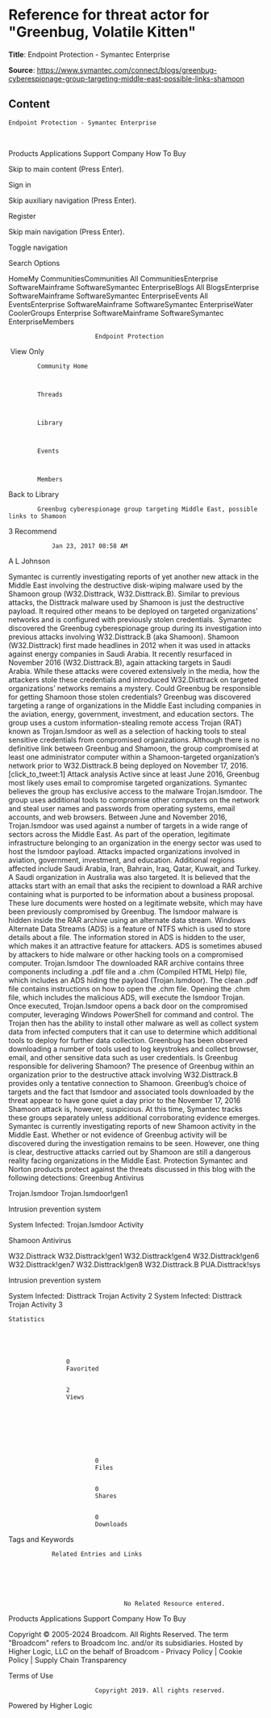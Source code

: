 # Reference for threat actor for "Greenbug, Volatile Kitten"

**Title**: 
	Endpoint Protection - Symantec Enterprise


**Source**: https://www.symantec.com/connect/blogs/greenbug-cyberespionage-group-targeting-middle-east-possible-links-shamoon

## Content




	Endpoint Protection - Symantec Enterprise



















  
													









  


Products
Applications
Support
Company
How To Buy





  












Skip to main content (Press Enter).










Sign in






Skip auxiliary navigation (Press Enter).




Register













Skip main navigation (Press Enter).




Toggle navigation























Search Options

















HomeMy CommunitiesCommunities All CommunitiesEnterprise SoftwareMainframe SoftwareSymantec EnterpriseBlogs All BlogsEnterprise SoftwareMainframe SoftwareSymantec EnterpriseEvents All EventsEnterprise SoftwareMainframe SoftwareSymantec EnterpriseWater CoolerGroups Enterprise SoftwareMainframe SoftwareSymantec EnterpriseMembers



















							Endpoint Protection
						























 View Only

		


            Community Home
            
        

            Threads
            
        

            Library
            
        

            Events
            
        

            Members
            
        

























 Back to Library





            Greenbug cyberespionage group targeting Middle East, possible links to Shamoon 
            
        









3
Recommend



















                Jan 23, 2017 08:58 AM
            














A L Johnson








Symantec is currently investigating reports of yet another new attack in the Middle East involving the destructive disk-wiping malware used by the Shamoon group (W32.Disttrack, W32.Disttrack.B). Similar to previous attacks, the Disttrack malware used by Shamoon is just the destructive payload. It required other means to be deployed on targeted organizations’ networks and is configured with previously stolen credentials. 
Symantec discovered the Greenbug cyberespionage group during its investigation into previous attacks involving W32.Disttrack.B (aka Shamoon). Shamoon (W32.Disttrack) first made headlines in 2012 when it was used in attacks against energy companies in Saudi Arabia. It recently resurfaced in November 2016 (W32.Disttrack.B), again attacking targets in Saudi Arabia. While these attacks were covered extensively in the media, how the attackers stole these credentials and introduced W32.Disttrack on targeted organizations’ networks remains a mystery.
Could Greenbug be responsible for getting Shamoon those stolen credentials?
Greenbug was discovered targeting a range of organizations in the Middle East including companies in the aviation, energy, government, investment, and education sectors. The group uses a custom information-stealing remote access Trojan (RAT) known as Trojan.Ismdoor as well as a selection of hacking tools to steal sensitive credentials from compromised organizations.
Although there is no definitive link between Greenbug and Shamoon, the group compromised at least one administrator computer within a Shamoon-targeted organization’s network prior to W32.Disttrack.B being deployed on November 17, 2016.  
[click_to_tweet:1]
Attack analysis
Active since at least June 2016, Greenbug most likely uses email to compromise targeted organizations. Symantec believes the group has exclusive access to the malware Trojan.Ismdoor. The group uses additional tools to compromise other computers on the network and steal user names and passwords from operating systems, email accounts, and web browsers.
Between June and November 2016, Trojan.Ismdoor was used against a number of targets in a wide range of sectors across the Middle East. As part of the operation, legitimate infrastructure belonging to an organization in the energy sector was used to host the Ismdoor payload. Attacks impacted organizations involved in aviation, government, investment, and education. Additional regions affected include Saudi Arabia, Iran, Bahrain, Iraq, Qatar, Kuwait, and Turkey. A Saudi organization in Australia was also targeted.
It is believed that the attacks start with an email that asks the recipient to download a RAR archive containing what is purported to be information about a business proposal. These lure documents were hosted on a legitimate website, which may have been previously compromised by Greenbug. The Ismdoor malware is hidden inside the RAR archive using an alternate data stream.
Windows Alternate Data Streams (ADS) is a feature of NTFS which is used to store details about a file. The information stored in ADS is hidden to the user, which makes it an attractive feature for attackers. ADS is sometimes abused by attackers to hide malware or other hacking tools on a compromised computer.
Trojan.Ismdoor
The downloaded RAR archive contains three components including a .pdf file and a .chm (Compiled HTML Help) file, which includes an ADS hiding the payload (Trojan.Ismdoor). The clean .pdf file contains instructions on how to open the .chm file. Opening the .chm file, which includes the malicious ADS, will execute the Ismdoor Trojan.
Once executed, Trojan.Ismdoor opens a back door on the compromised computer, leveraging Windows PowerShell for command and control. The Trojan then has the ability to install other malware as well as collect system data from infected computers that it can use to determine which additional tools to deploy for further data collection.
Greenbug has been observed downloading a number of tools used to log keystrokes and collect browser, email, and other sensitive data such as user credentials.
Is Greenbug responsible for delivering Shamoon?
The presence of Greenbug within an organization prior to the destructive attack involving W32.Disttrack.B provides only a tentative connection to Shamoon. Greenbug’s choice of targets and the fact that Ismdoor and associated tools downloaded by the threat appear to have gone quiet a day prior to the November 17, 2016 Shamoon attack is, however, suspicious. At this time, Symantec tracks these groups separately unless additional corroborating evidence emerges.
Symantec is currently investigating reports of new Shamoon activity in the Middle East. Whether or not evidence of Greenbug activity will be discovered during the investigation remains to be seen. However, one thing is clear, destructive attacks carried out by Shamoon are still a dangerous reality facing organizations in the Middle East.
Protection
Symantec and Norton products protect against the threats discussed in this blog with the following detections:
Greenbug
Antivirus

Trojan.Ismdoor
Trojan.Ismdoor!gen1

Intrusion prevention system

System Infected: Trojan.Ismdoor Activity

Shamoon
Antivirus

W32.Disttrack
W32.Disttrack!gen1
W32.Disttrack!gen4
W32.Disttrack!gen6
W32.Disttrack!gen7
W32.Disttrack!gen8
W32.Disttrack.B
PUA.Disttrack!sys

Intrusion prevention system

System Infected: Disttrack Trojan Activity 2
System Infected: Disttrack Trojan Activity 3

























    Statistics
    




                    0
                    Favorited
                

                    2
                    Views
                







                            0
                            Files
                        

                            0
                            Shares
                        

                            0
                            Downloads
                        










Tags and Keywords











                Related Entries and Links
                
            




                                    No Related Resource entered.
                                

























Products
Applications
Support
Company
How To Buy


Copyright © 2005-2024 Broadcom. All Rights Reserved. The term "Broadcom" refers to Broadcom Inc. and/or its subsidiaries. Hosted by Higher Logic, LLC on the behalf of Broadcom - Privacy Policy | Cookie Policy | Supply Chain Transparency


Terms of Use





  
  
  
  















							Copyright 2019. All rights reserved.
						









Powered by Higher Logic
















